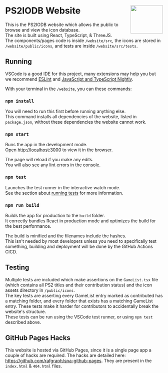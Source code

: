 # PS2IODB Website <img align="right" width="103" height="90" src="https://upload.wikimedia.org/wikipedia/commons/thumb/a/a7/React-icon.svg/2300px-React-icon.svg.png">

This is the PS2IODB website which allows the public to browse and view the icon database.\
The site is built using React, TypeScript, & ThreeJS.\
The components/pages code is inside `/website/src`, the icons are stored in `/website/public/icons`, and tests are inside `/website/src/tests`.

## Running
VSCode is a good IDE for this project, many extensions may help you but we recommend [ESLint](https://marketplace.visualstudio.com/items?itemName=dbaeumer.vscode-eslint) and [JavaScript and TypeScript Nightly](https://marketplace.visualstudio.com/items?itemName=ms-vscode.vscode-typescript-next).

With your terminal in the `/website`, you can these commands:

### `npm install`
You will need to run this first before running anything else.\
This command installs all dependencies of the website, listed in `package.json`, without these dependencies the website cannot work.

### `npm start`
Runs the app in the development mode.\
Open [http://localhost:3000](http://localhost:3000) to view it in the browser.

The page will reload if you make any edits.\
You will also see any lint errors in the console.

### `npm test`
Launches the test runner in the interactive watch mode.\
See the section about [running tests](https://facebook.github.io/create-react-app/docs/running-tests) for more information.

### `npm run build`
Builds the app for production to the `build` folder.\
It correctly bundles React in production mode and optimizes the build for the best performance.

The build is minified and the filenames include the hashes.\
This isn't needed by most developers unless you need to specifically test something, building and deployment will be done by the GitHub Actions CICD.

## Testing
Multiple tests are included which make assertions on the `GameList.tsx` file (which contains all PS2 titles and their contribution status) and the icon assets directory in `/public/icons`.\
The key tests are asserting every GameList entry marked as contributed has a matching folder, and every folder that exists has a matching GameList entry. These tests make it harder for contributors to accidentally break the website's structure.\
These tests can be run using the VSCode test runner, or using `npm test` described above.

## GitHub Pages Hacks
This website is hosted via GitHub Pages, since it is a single page app a couple of hacks are required. The hacks are detailed here: https://github.com/rafgraph/spa-github-pages.
They are present in the `index.html` & `404.html` files.
